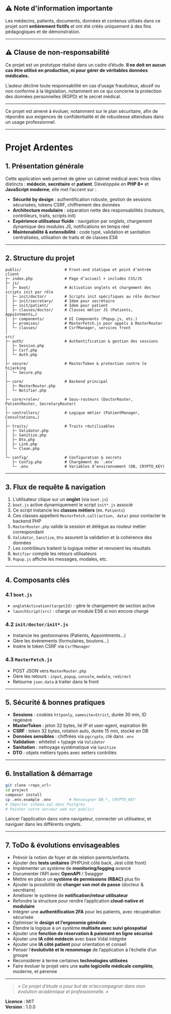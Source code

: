 ## ⚠️ Note d'information importante

Les médecins, patients, documents, données et contenus utilisés dans ce projet sont **entièrement fictifs** et ont été créés uniquement à des fins pédagogiques et de démonstration.

---

## ⚠️ Clause de non-responsabilité

Ce projet est un prototype réalisé dans un cadre d’étude. **Il ne doit en aucun cas être utilisé en production, ni pour gérer de véritables données médicales.**

L’auteur décline toute responsabilité en cas d’usage frauduleux, abusif ou non conforme à la législation, notamment en ce qui concerne la protection des données personnelles (RGPD) et le secret médical.

---

Ce projet est amené à évoluer, notamment sur le plan sécuritaire, afin de répondre aux exigences de confidentialité et de robustesse attendues dans un usage professionnel.

---

# Projet Ardentes

## 1. Présentation générale

Cette application web permet de gérer un cabinet médical avec trois rôles distincts : **médecin**, **secrétaire** et **patient**. Développée en **PHP 8+** et **JavaScript moderne**, elle met l’accent sur :

- **Sécurité by design** : authentification robuste, gestion de sessions sécurisées, tokens CSRF, chiffrement des données
- **Architecture modulaire** : séparation nette des responsabilités (routeurs, contrôleurs, traits, scripts init)
- **Expérience utilisateur fluide** : navigation par onglets, chargement dynamique des modules JS, notifications en temps réel
- **Maintenabilité & extensibilité** : code typé, validation et sanitation centralisées, utilisation de traits et de classes ES6

---

## 2. Structure du projet

```text
public/                   # Front-end statique et point d’entrée client
├─ index.php              # Page d’accueil + includes CSS/JS
├─ js/
│  ├─ boot/               # Activation onglets et chargement des scripts init par rôle
│  ├─ init/doctor/        # Scripts init spécifiques au rôle docteur
│  ├─ init/secretary/     # Idem pour secrétaire
│  ├─ init/patient/       # Idem pour patient
│  ├─ classes/doctor/     # Classes métier JS (Patients, Appointments…)
│  ├─ components/         # UI Components (Popup.js, etc.)
│  ├─ promises/           # MasterFetch.js pour appels à MasterRouter
│  └─ classes/            # CsrfManager, services front
│
src/
├─ auth/                  # Authentification & gestion des sessions
│  ├─ Session.php
│  ├─ Csrf.php
│  └─ Auth.php
│
├─ secure/                # MasterToken & protection contre le hijacking
│  └─ Secure.php
│
├─ core/                  # Backend principal
│  ├─ MasterRouter.php
│  └─ Notifier.php
│
├─ core/<role>/           # Sous-routeurs (DoctorRouter, PatientRouter, SecretaryRouter)
│
├─ controllers/           # Logique métier (PatientManager, Consultations…)
│
├─ traits/                # Traits réutilisables
│  ├─ Validator.php
│  ├─ Sanitize.php
│  ├─ Dto.php
│  ├─ Link.php
│  └─ Clean.php
│
└─ config/                # Configuration & secrets
   ├─ Config.php          # Chargement du `.env`
   └─ .env                # Variables d’environnement (DB, CRYPTO_KEY)
```

---

## 3. Flux de requête & navigation

1. L’utilisateur clique sur un **onglet** (via `boot.js`)
2. `boot.js` active dynamiquement le script `init*.js` associé
3. Ce script instancie les **classes métiers** (ex. `Patients`)
4. Ces classes appellent `MasterFetch.call(action, data)` pour contacter le backend PHP
5. `MasterRouter.php` valide la session et délègue au routeur métier correspondant
6. `Validator`, `Sanitize`, `Dto` assurent la validation et la cohérence des données
7. Les contrôleurs traitent la logique métier et renvoient les résultats
8. `Notifier` compile les retours utilisateurs
9. `Popup.js` affiche les messages, modales, etc.

---

## 4. Composants clés

### 4.1 `boot.js`
- `ongletActivation(targetId)` : gère le changement de section active
- `launchScript(src)` : charge un module ES6 si non encore chargé

### 4.2 `init/doctor/init*.js`
- Instancie les gestionnaires (Patients, Appointments…)
- Gère les événements (formulaires, boutons…)
- Insère le token CSRF via `CsrfManager`

### 4.3 `MasterFetch.js`
- POST JSON vers `MasterRouter.php`
- Gère les retours : `input`, `popup`, `console`, `modale`, `redirect`
- Retourne `json.data` à traiter dans le front

---

## 5. Sécurité & bonnes pratiques

- **Sessions** : cookies `httponly`, `samesite=Strict`, durée 30 min, ID régénéré
- **MasterToken** : jeton 32 bytes, lié IP et user-agent, expiration 8h
- **CSRF** : token 32 bytes, rotation auto, durée 15 min, stocké en DB
- **Données sensibles** : chiffrées via `pgcrypto`, clé dans `.env`
- **Validation** : whitelist + typage via `Validator`
- **Sanitation** : nettoyage systématique via `Sanitize`
- **DTO** : objets métiers typés avec setters contrôlés

---

## 6. Installation & démarrage

```bash
git clone <repo_url>
cd project
composer install
cp .env.example .env        # Renseigner DB_*, CRYPTO_KEY
# Importer schema.sql dans Postgres
# Pointer votre serveur web sur public/
```

Lancer l’application dans votre navigateur, connecter un utilisateur, et naviguer dans les différents onglets.

---

## 7. ToDo & évolutions envisageables

- Prévoir la notion de foyer et de relation parents/enfants.
- Ajouter des **tests unitaires** (PHPUnit côté back, Jest côté front)
- Implémenter un système de **monitoring/logging** avancé
- Documenter l’API avec **OpenAPI** / Swagger
- Mettre en place un **système de permissions (RBAC)** plus fin
- Ajouter la possibilité de **changer son mot de passe** (docteur & secrétaire)
- Améliorer le système de **notification/retour utilisateur**
- Refondre la structure pour rendre l’application **cloud-native et modulaire**
- Intégrer une **authentification 2FA** pour les patients, avec récupération sécurisée
- Optimiser le **design et l’ergonomie générale**
- Étendre la logique à un système **multisite avec suivi géospatial**
- Ajouter une **fonction de réservation & paiement en ligne sécurisé**
- Ajouter une **IA côté médecin** avec base Vidal intégrée
- Ajouter une **IA côté patient** pour orientation et conseil
- Penser l’**évolutivité et le renommage** de l’application à l’échelle d’un groupe
- Reconsidérer à terme certaines **technologies utilisées**
- Faire évoluer le projet vers une **suite logicielle médicale complète**, moderne, et pérenne

---

> *« Ce projet d’étude a pour but de m’accompagner dans mon évolution académique et professionnelle. »*

**Licence** : MIT  
**Version** : 1.0.0